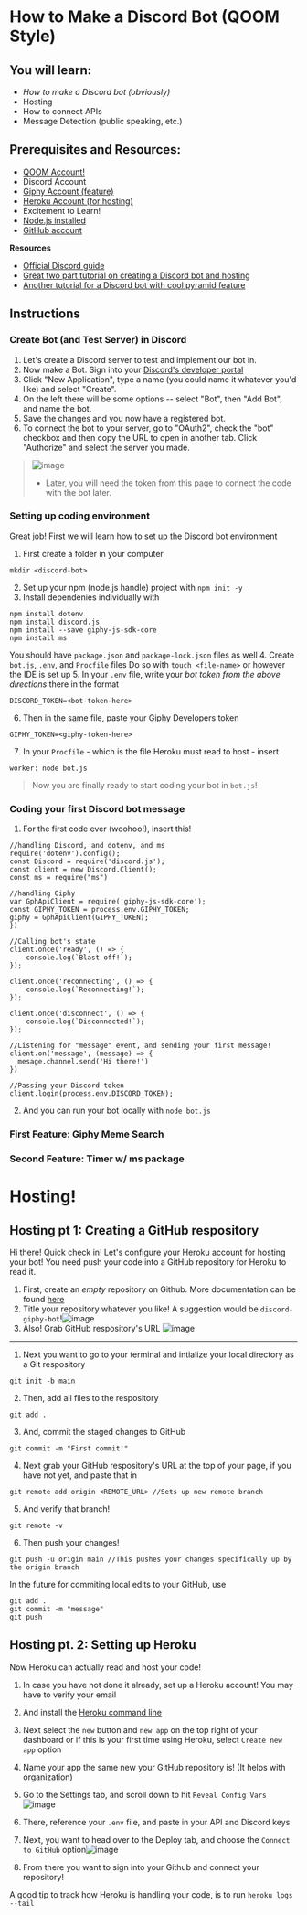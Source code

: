 How to Make a Discord Bot (QOOM Style)
======
## You will learn:
- _How to make a Discord bot (obviously)_
- Hosting
- How to connect APIs
- Message Detection (public speaking, etc.)

## Prerequisites and Resources:

- [QOOM Account!](qoom.io)
- Discord Account
- [Giphy Account (feature)](https://developers.giphy.com/docs/api#quick-start-guide)
- [Heroku Account (for hosting)](https://devcenter.heroku.com/start)
- Excitement to Learn!
- [Node.js installed](http://nodejs.org/)
- [GitHub account](https://github.com/)

**Resources**
- [Official Discord guide](https://discordjs.guide/creating-your-bot/#creating-the-bot-file)
- [Great two part tutorial on creating a Discord bot and hosting](https://medium.com/davao-js/tutorial-creating-a-simple-discord-bot-9465a2764dc0)
- [Another tutorial for a Discord bot with cool pyramid feature](https://workshops.hackclub.com/pyramid_discord_bot/)


## Instructions
### Create Bot (and Test Server) in Discord
1. Let's create a Discord server to test and implement our bot in.
2. Now make a Bot. Sign into your [Discord's developer portal](https://discord.com/developers/applications)
3. Click "New Application", type a name (you could name it whatever you'd like) and select "Create".
4. On the left there will be some options -- select "Bot", then "Add Bot", and name the bot. 
5. Save the changes and you now have a registered bot.
6. To connect the bot to your server, go to "OAuth2", check the "bot" checkbox and then copy the URL to open in another tab. Click "Authorize" and select the server you made.
>![image](https://user-images.githubusercontent.com/66260572/112403255-7814e700-8ce4-11eb-8db1-53687808d781.png)
>- Later, you will need the token from this page to connect the code with the bot later.

### Setting up coding environment 
Great job! First we will learn how to set up the Discord bot environment
1. First create a folder in your computer 
```
mkdir <discord-bot>
```
2. Set up your npm (node.js handle) project with `npm init -y`
3. Install dependenies individually with 
```
npm install dotenv
npm install discord.js
npm install --save giphy-js-sdk-core
npm install ms
```
You should have `package.json` and `package-lock.json` files as well
4. Create `bot.js`, `.env`, and `Procfile` files
Do so with `touch <file-name>` or however the IDE is set up
5. In your `.env` file, write your *bot token from the above directions* there in the format
```
DISCORD_TOKEN=<bot-token-here>
```
6. Then in the same file, paste your Giphy Developers token 
```
GIPHY_TOKEN=<giphy-token-here>
```
7. In your `Procfile` - which is the file Heroku must read to host - insert 
```
worker: node bot.js
```
>Now you are finally ready to start coding your bot in `bot.js`!
### Coding your first Discord bot message
1. For the first code ever (woohoo!), insert this!
```
//handling Discord, and dotenv, and ms 
require('dotenv').config();
const Discord = require('discord.js');
const client = new Discord.Client();
const ms = require("ms")

//handling Giphy
var GphApiClient = require('giphy-js-sdk-core');
const GIPHY_TOKEN = process.env.GIPHY_TOKEN;
giphy = GphApiClient(GIPHY_TOKEN);
})

//Calling bot's state
client.once('ready', () => {
    console.log(`Blast off!`);
});

client.once('reconnecting', () => {
    console.log(`Reconnecting!`);
});

client.once('disconnect', () => {
    console.log(`Disconnected!`);
});

//Listening for "message" event, and sending your first message!
client.on('message', (message) => {
  mesage.channel.send('Hi there!')
})

//Passing your Discord token
client.login(process.env.DISCORD_TOKEN);
```
2. And you can run your bot locally with `node bot.js`

### First Feature: Giphy Meme Search


### Second Feature: Timer w/ ms package

# Hosting!
## Hosting pt 1: Creating a GitHub respository
Hi there! Quick check in!
Let's configure your Heroku account for hosting your bot!
You need push your code into a GitHub repository for Heroku to read it.
1. First, create an *empty* repository on Github. More documentation can be found [here](https://docs.github.com/en/github/importing-your-projects-to-github/adding-an-existing-project-to-github-using-the-command-line)
2. Title your repository whatever you like! A suggestion would be `discord-giphy-bot`!![image](https://user-images.githubusercontent.com/66260572/112776808-a1988000-900e-11eb-8d32-2f851a52103b.png)
3. Also! Grab GitHub respository's URL ![image](https://user-images.githubusercontent.com/66260572/112776890-d0aef180-900e-11eb-9929-97cc40e40b3d.png)
---
1. Next you want to go to your terminal and intialize your local directory as a Git respository
```
git init -b main
```

2. Then, add all files to the respository
```
git add .
```

3. And, commit the staged changes to GitHub
```
git commit -m "First commit!"
```

4. Next grab your GitHub respository's URL at the top of your page, if you have not yet, and paste that in 
```
git remote add origin <REMOTE_URL> //Sets up new remote branch
```

5. And verify that branch!
```
git remote -v 
```

6. Then push your changes!
```
git push -u origin main //This pushes your changes specifically up by the origin branch
```

In the future for commiting local edits to your GitHub, use 

```
git add .
git commit -m "message"
git push
```
## Hosting pt. 2: Setting up Heroku
Now Heroku can actually read and host your code!
1. In case you have not done it already, set up a Heroku account! You may have to verify your email
2. And install the [Heroku command line](https://devcenter.heroku.com/articles/heroku-cli)
3. Next select the `new` button and `new app` on the top right of your dashboard or if this is your first time using Heroku, select `Create new app` option
4. Name your app the same new your GitHub repository is! (It helps with organization)
5. Go to the Settings tab, and scroll down to hit `Reveal Config Vars`![image](https://user-images.githubusercontent.com/66260572/112776639-38187180-900e-11eb-9ee5-e33f30449a55.png)

5. There, reference your `.env` file, and paste in your API and Discord keys
6. Next, you want to head over to the Deploy tab, and choose the `Connect to GitHub` option![image](https://user-images.githubusercontent.com/66260572/112776973-fa681880-900e-11eb-9368-e420b7b2056e.png)

8. From there you want to sign into your Github and connect your repository!

A good tip to track how Heroku is handling your code, is to run `heroku logs --tail` 

